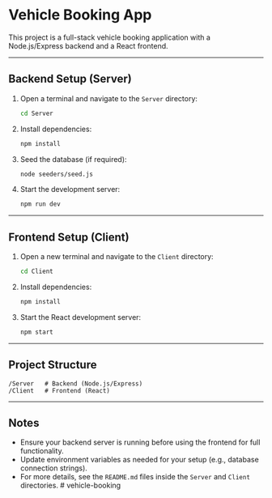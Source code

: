 # Vehicle Booking App

This project is a full-stack vehicle booking application with a Node.js/Express backend and a React frontend.

---

## Backend Setup (Server)

1. Open a terminal and navigate to the `Server` directory:
   ```bash
   cd Server
   ```
2. Install dependencies:
   ```bash
   npm install
   ```
3. Seed the database (if required):
   ```bash
   node seeders/seed.js
   ```
4. Start the development server:
   ```bash
   npm run dev
   ```

---

## Frontend Setup (Client)

1. Open a new terminal and navigate to the `Client` directory:
   ```bash
   cd Client
   ```
2. Install dependencies:
   ```bash
   npm install
   ```
3. Start the React development server:
   ```bash
   npm start
   ```

---

## Project Structure

```
/Server   # Backend (Node.js/Express)
/Client   # Frontend (React)
```

---

## Notes
- Ensure your backend server is running before using the frontend for full functionality.
- Update environment variables as needed for your setup (e.g., database connection strings).
- For more details, see the `README.md` files inside the `Server` and `Client` directories. #   v e h i c l e - b o o k i n g  
 